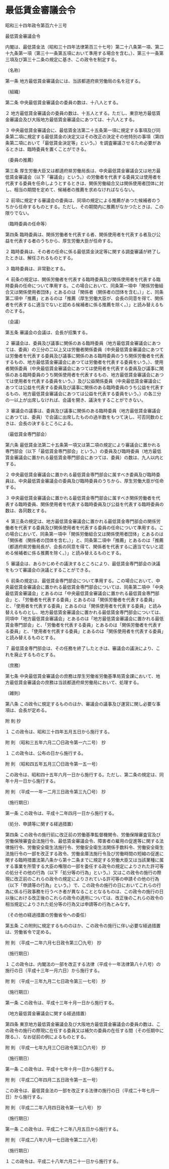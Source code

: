 # 最低賃金審議会令

昭和三十四年政令第百六十三号

最低賃金審議会令

内閣は、最低賃金法（昭和三十四年法律第百三十七号）第二十八条第一項、第二十九条第一項（第三十一条第五項において準用する場合を含む。）、第三十一条第三項及び第三十二条の規定に基き、この政令を制定する。

（名称）

第一条 地方最低賃金審議会には、当該都道府県労働局の名を冠する。

（組織）

第二条 中央最低賃金審議会の委員の数は、十八人とする。

２ 地方最低賃金審議会の委員の数は、十五人とする。ただし、東京地方最低賃金審議会及び大阪地方最低賃金審議会にあつては、十八人とする。

３ 中央最低賃金審議会に、最低賃金法第二十五条第一項に規定する事項及び同条第二項に規定する最低賃金の決定又はその改正の決定その他特別の事項（第四条第二項において「最低賃金決定等」という。）を調査審議させるため必要があるときは、臨時委員を置くことができる。

（委員の推薦）

第三条 厚生労働大臣又は都道府県労働局長は、中央最低賃金審議会又は地方最低賃金審議会（以下「審議会」という。）の労働者を代表する委員又は使用者を代表する委員を任命しようとするときは、関係労働組合又は関係使用者団体に対し、相当の期間を定めて、候補者の推薦を求めなければならない。

２ 前項に規定する審議会の委員は、同項の規定による推薦があつた候補者のうちから任命するものとする。ただし、その期間内に推薦がなかつたときは、この限りでない。

（臨時委員の任命等）

第四条 臨時委員は、関係労働者を代表する者、関係使用者を代表する者及び公益を代表する者のうちから、厚生労働大臣が任命する。

２ 臨時委員は、その者の任命に係る最低賃金決定等に関する調査審議が終了したときは、解任されるものとする。

３ 臨時委員は、非常勤とする。

４ 前条の規定は、関係労働者を代表する臨時委員及び関係使用者を代表する臨時委員の任命について準用する。この場合において、同条第一項中「関係労働組合又は関係使用者団体」とあるのは「関係者（関係者の団体を含む。）」と、同条第二項中「推薦」とあるのは「推薦（厚生労働大臣が、会長の同意を得て、関係者を代表するに適当でないと認める候補者に係る推薦を除く。）」と読み替えるものとする。

（会議）

第五条 審議会の会議は、会長が招集する。

２ 審議会は、委員及び議事に関係のある臨時委員（地方最低賃金審議会にあつては、委員）の三分の二以上又は労働者関係委員（中央最低賃金審議会にあつては労働者を代表する委員及び議事に関係のある臨時委員のうち関係労働者を代表するもの、地方最低賃金審議会にあつては労働者を代表する委員をいう。）、使用者関係委員（中央最低賃金審議会にあつては使用者を代表する委員及び議事に関係のある臨時委員のうち関係使用者を代表するもの、地方最低賃金審議会にあつては使用者を代表する委員をいう。）及び公益関係委員（中央最低賃金審議会にあつては公益を代表する委員及び議事に関係のある臨時委員のうち公益を代表するもの、地方最低賃金審議会にあつては公益を代表する委員をいう。）の各三分の一以上が出席しなければ、会議を開き、議決をすることができない。

３ 審議会の議事は、委員及び議事に関係のある臨時委員（地方最低賃金審議会にあつては、委員）で会議に出席したものの過半数をもつて決し、可否同数のときは、会長の決するところによる。

（最低賃金専門部会）

第六条 最低賃金法第二十五条第一項又は第二項の規定により審議会に置かれる専門部会（以下「最低賃金専門部会」という。）の委員及び臨時委員（地方最低賃金審議会に置かれる最低賃金専門部会にあつては、委員）の数は、九人以内とする。

２ 中央最低賃金審議会に置かれる最低賃金専門部会に属すべき委員及び臨時委員は、中央最低賃金審議会の委員及び臨時委員のうちから、厚生労働大臣が任命する。

３ 中央最低賃金審議会に置かれる最低賃金専門部会に属すべき関係労働者を代表する臨時委員、関係使用者を代表する臨時委員及び公益を代表する臨時委員の数は、各同数とする。

４ 第三条の規定は、地方最低賃金審議会に置かれる最低賃金専門部会の関係労働者を代表する委員及び関係使用者を代表する委員の任命について準用する。この場合において、同条第一項中「関係労働組合又は関係使用者団体」とあるのは「関係者（関係者の団体を含む。）」と、同条第二項中「推薦」とあるのは「推薦（都道府県労働局長が、会長の同意を得て、関係者を代表するに適当でないと認める候補者に係る推薦を除く。）」と読み替えるものとする。

５ 審議会は、あらかじめその議決するところにより、最低賃金専門部会の決議をもつて審議会の決議とすることができる。

６ 前条の規定は、最低賃金専門部会について準用する。この場合において、中央最低賃金審議会に置かれる最低賃金専門部会については、同条第二項中「中央最低賃金審議会」とあるのは「中央最低賃金審議会に置かれる最低賃金専門部会」と、「労働者を代表する委員」とあるのは「関係労働者を代表する委員」と、「使用者を代表する委員」とあるのは「関係使用者を代表する委員」と読み替えるものとし、地方最低賃金審議会に置かれる最低賃金専門部会については、同項中「地方最低賃金審議会」とあるのは「地方最低賃金審議会に置かれる最低賃金専門部会」と、「労働者を代表する委員」とあるのは「関係労働者を代表する委員」と、「使用者を代表する委員」とあるのは「関係使用者を代表する委員」と読み替えるものとする。

７ 最低賃金専門部会は、その任務を終了したときは、審議会の議決により、これを廃止するものとする。

（庶務）

第七条 中央最低賃金審議会の庶務は厚生労働省労働基準局賃金課において、地方最低賃金審議会の庶務は当該都道府県労働局において、処理する。

（雑則）

第八条 この政令に規定するもののほか、審議会の議事及び運営に関し必要な事項は、会長が定める。

附 則 抄

１ この政令は、昭和三十四年五月五日から施行する。

附 則 （昭和三五年六月二〇日政令第一六二号） 抄

１ この政令は、公布の日から施行する。

附 則 （昭和四五年五月三〇日政令第一五一号）

この政令は、昭和四十五年六月一日から施行する。ただし、第二条の規定は、同年十月一日から施行する。

附 則 （平成一一年一二月三日政令第三九〇号） 抄

（施行期日）

第一条 この政令は、平成十二年四月一日から施行する。

（処分、申請等に関する経過措置）

第四条 この政令の施行前に改正前の労働基準監督機関令、労働保険審査官及び労働保険審査会法施行令、最低賃金審議会令、障害者の雇用の促進等に関する法律施行令、労働安全衛生法施行令、労働安全衛生法関係手数料令、労働安全衛生法施行令の一部を改正する政令、労働金庫法施行令及び労働時間の短縮の促進に関する臨時措置法第八条から第十二条までに規定する労働大臣又は当該業種に属する事業を所管する大臣の権限の一部を委任する政令の規定によりされた許可等の処分その他の行為（以下「処分等の行為」という。）又はこの政令の施行の際現に改正前のこれらの政令の規定によりされている許可等の申請その他の行為（以下「申請等の行為」という。）で、この政令の施行の日においてこれらの行為に係る行政事務を行うべき者が異なることとなるものは、この政令の施行の日以後における改正後のこれらの政令の適用については、改正後のこれらの政令の相当規定によりされた処分等の行為又は申請等の行為とみなす。

（その他の経過措置の労働省令への委任）

第五条 この附則に規定するもののほか、この政令の施行に伴い必要な経過措置は、労働省令で定める。

附 則 （平成一二年六月七日政令第三〇九号） 抄

（施行期日）

１ この政令は、内閣法の一部を改正する法律（平成十一年法律第八十八号）の施行の日（平成十三年一月六日）から施行する。

附 則 （平成一三年九月二七日政令第三一七号） 抄

（施行期日）

第一条 この政令は、平成十三年十月一日から施行する。

（地方最低賃金審議会に関する経過措置）

第四条 東京地方最低賃金審議会及び大阪地方最低賃金審議会の委員の数は、この政令の施行の際現に在任する委員又は補欠の委員の在任する間（その任期中に限る。）、なお従前の例によるものとする。

附 則 （平成一七年九月三〇日政令第三〇六号） 抄

（施行期日）

第一条 この政令は、平成十七年十月一日から施行する。

附 則 （平成二〇年四月二五日政令第一五一号）

この政令は、最低賃金法の一部を改正する法律の施行の日（平成二十年七月一日）から施行する。

附 則 （平成二二年八月四日政令第一七八号） 抄

（施行期日）

第一条 この政令は、平成二十二年八月五日から施行する。

附 則 （平成二八年六月一七日政令第二三八号）

（施行期日）

１ この政令は、平成二十八年六月二十一日から施行する。
